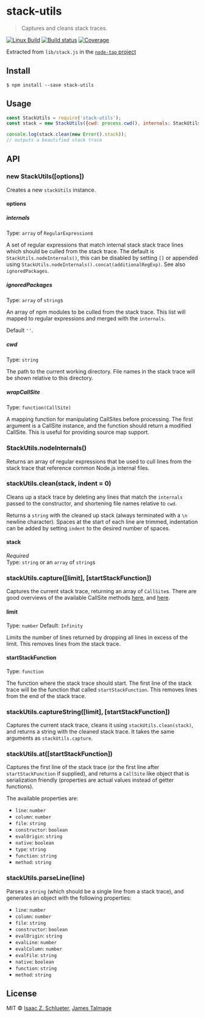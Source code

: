 # stack-utils

> Captures and cleans stack traces.

[![Linux Build](https://travis-ci.org/tapjs/stack-utils.svg?branch=master)](https://travis-ci.org/tapjs/stack-utils) [![Build status](https://ci.appveyor.com/api/projects/status/fb9i157knoixe3iq/branch/master?svg=true)](https://ci.appveyor.com/project/jamestalmage/stack-utils-oiw96/branch/master)  [![Coverage](https://coveralls.io/repos/tapjs/stack-utils/badge.svg?branch=master&service=github)](https://coveralls.io/github/tapjs/stack-utils?branch=master)

Extracted from `lib/stack.js` in the [`node-tap` project](https://github.com/tapjs/node-tap)

## Install

```
$ npm install --save stack-utils
```

## Usage

```js
const StackUtils = require('stack-utils');
const stack = new StackUtils({cwd: process.cwd(), internals: StackUtils.nodeInternals()});

console.log(stack.clean(new Error().stack));
// outputs a beautified stack trace
```

## API

### new StackUtils([options])

Creates a new `stackUtils` instance.

#### options

##### internals

Type: `array` of `RegularExpression`s

A set of regular expressions that match internal stack stack trace lines which should be culled from the stack trace.
The default is `StackUtils.nodeInternals()`, this can be disabled by setting `[]` or appended using
`StackUtils.nodeInternals().concat(additionalRegExp)`. See also `ignoredPackages`.

##### ignoredPackages

Type: `array` of `string`s

An array of npm modules to be culled from the stack trace. This list will mapped to regular
expressions and merged with the `internals`.

Default `''`.

##### cwd

Type: `string`

The path to the current working directory. File names in the stack trace will be shown relative to this directory.

##### wrapCallSite

Type: `function(CallSite)`

A mapping function for manipulating CallSites before processing. The first argument is a CallSite instance, and the
function should return a modified CallSite. This is useful for providing source map support.

### StackUtils.nodeInternals()

Returns an array of regular expressions that be used to cull lines from the stack trace that reference common Node.js
internal files.

### stackUtils.clean(stack, indent = 0)

Cleans up a stack trace by deleting any lines that match the `internals` passed to the constructor, and shortening file
names relative to `cwd`.

Returns a `string` with the cleaned up stack (always terminated with a `\n` newline character).
Spaces at the start of each line are trimmed, indentation can be added by setting `indent` to the desired number of
spaces.

#### stack

*Required*  
Type: `string` or an `array` of `string`s

### stackUtils.capture([limit], [startStackFunction])

Captures the current stack trace, returning an array of `CallSite`s. There are good overviews of the available CallSite
methods [here](https://github.com/v8/v8/wiki/Stack%20Trace%20API#customizing-stack-traces),
and [here](https://github.com/sindresorhus/callsites#api).

#### limit

Type: `number`
Default: `Infinity`

Limits the number of lines returned by dropping all lines in excess of the limit. This removes lines from the stack
trace.

#### startStackFunction

Type: `function`

The function where the stack trace should start. The first line of the stack trace will be the function that
called `startStackFunction`. This removes lines from the end of the stack trace.

### stackUtils.captureString([limit], [startStackFunction])

Captures the current stack trace, cleans it using `stackUtils.clean(stack)`, and returns a string with the cleaned stack
trace. It takes the same arguments as `stackUtils.capture`.

### stackUtils.at([startStackFunction])

Captures the first line of the stack trace (or the first line after `startStackFunction` if supplied), and returns
a `CallSite` like object that is serialization friendly (properties are actual values instead of getter functions).

The available properties are:

- `line`: `number`
- `column`: `number`
- `file`: `string`
- `constructor`: `boolean`
- `evalOrigin`: `string`
- `native`: `boolean`
- `type`: `string`
- `function`: `string`
- `method`: `string`

### stackUtils.parseLine(line)

Parses a `string` (which should be a single line from a stack trace), and generates an object with the following
properties:

- `line`: `number`
- `column`: `number`
- `file`: `string`
- `constructor`: `boolean`
- `evalOrigin`: `string`
- `evalLine`: `number`
- `evalColumn`: `number`
- `evalFile`: `string`
- `native`: `boolean`
- `function`: `string`
- `method`: `string`

## License

MIT © [Isaac Z. Schlueter](http://github.com/isaacs), [James Talmage](http://github.com/jamestalmage)
